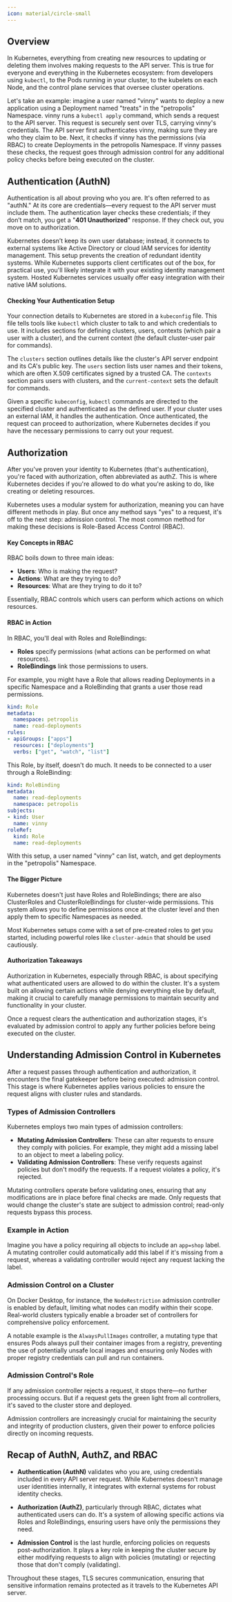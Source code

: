 ```yaml
---
icon: material/circle-small
---
```


## Overview
In Kubernetes, everything from creating new resources to updating or deleting them involves making requests to the API server. This is true for everyone and everything in the Kubernetes ecosystem: from developers using `kubectl`, to the Pods running in your cluster, to the kubelets on each Node, and the control plane services that oversee cluster operations.  

Let's take an example: imagine a user named "vinny" wants to deploy a new application using a Deployment named "treats" in the "petropolis" Namespace. vinny runs a `kubectl apply` command, which sends a request to the API server. This request is securely sent over TLS, carrying vinny's credentials. The API server first authenticates vinny, making sure they are who they claim to be. Next, it checks if vinny has the permissions (via RBAC) to create Deployments in the petropolis Namespace. If vinny passes these checks, the request goes through admission control for any additional policy checks before being executed on the cluster.

## Authentication (AuthN)
Authentication is all about proving who you are. It's often referred to as "authN." At its core are credentials—every request to the API server must include them. The authentication layer checks these credentials; if they don’t match, you get a "**401 Unauthorized**" response. If they check out, you move on to authorization.  

Kubernetes doesn’t keep its own user database; instead, it connects to external systems like Active Directory or cloud IAM services for identity management. This setup prevents the creation of redundant identity systems. While Kubernetes supports client certificates out of the box, for practical use, you'll likely integrate it with your existing identity management system. Hosted Kubernetes services usually offer easy integration with their native IAM solutions.  

#### Checking Your Authentication Setup
Your connection details to Kubernetes are stored in a `kubeconfig` file. This file tells tools like `kubectl` which cluster to talk to and which credentials to use. It includes sections for defining clusters, users, contexts (which pair a user with a cluster), and the current context (the default cluster-user pair for commands).  

The `clusters` section outlines details like the cluster's API server endpoint and its CA's public key. The `users` section lists user names and their tokens, which are often X.509 certificates signed by a trusted CA. The `contexts` section pairs users with clusters, and the `current-context` sets the default for commands.  

Given a specific `kubeconfig`, `kubectl` commands are directed to the specified cluster and authenticated as the defined user. If your cluster uses an external IAM, it handles the authentication. Once authenticated, the request can proceed to authorization, where Kubernetes decides if you have the necessary permissions to carry out your request.  

## Authorization
After you've proven your identity to Kubernetes (that's authentication), you're faced with authorization, often abbreviated as authZ. This is where Kubernetes decides if you're allowed to do what you're asking to do, like creating or deleting resources.

Kubernetes uses a modular system for authorization, meaning you can have different methods in play. But once any method says "yes" to a request, it's off to the next step: admission control. The most common method for making these decisions is Role-Based Access Control (RBAC).

#### Key Concepts in RBAC
RBAC boils down to three main ideas:

- **Users**: Who is making the request?
- **Actions**: What are they trying to do?
- **Resources**: What are they trying to do it to?

Essentially, RBAC controls which users can perform which actions on which resources.

#### RBAC in Action
In RBAC, you'll deal with Roles and RoleBindings:

- **Roles** specify permissions (what actions can be performed on what resources).
- **RoleBindings** link those permissions to users.

For example, you might have a Role that allows reading Deployments in a specific Namespace and a RoleBinding that grants a user those read permissions.

```yaml
kind: Role
metadata:
  namespace: petropolis
  name: read-deployments
rules:
- apiGroups: ["apps"]
  resources: ["deployments"]
  verbs: ["get", "watch", "list"]
```

This Role, by itself, doesn't do much. It needs to be connected to a user through a RoleBinding:

```yaml
kind: RoleBinding
metadata:
  name: read-deployments
  namespace: petropolis
subjects:
- kind: User
  name: vinny
roleRef:
  kind: Role
  name: read-deployments
```

With this setup, a user named "vinny" can list, watch, and get deployments in the "petropolis" Namespace.

#### The Bigger Picture
Kubernetes doesn't just have Roles and RoleBindings; there are also ClusterRoles and ClusterRoleBindings for cluster-wide permissions. This system allows you to define permissions once at the cluster level and then apply them to specific Namespaces as needed.

Most Kubernetes setups come with a set of pre-created roles to get you started, including powerful roles like `cluster-admin` that should be used cautiously.

#### Authorization Takeaways
Authorization in Kubernetes, especially through RBAC, is about specifying what authenticated users are allowed to do within the cluster. It's a system built on allowing certain actions while denying everything else by default, making it crucial to carefully manage permissions to maintain security and functionality in your cluster.

Once a request clears the authentication and authorization stages, it's evaluated by admission control to apply any further policies before being executed on the cluster.

## Understanding Admission Control in Kubernetes
After a request passes through authentication and authorization, it encounters the final gatekeeper before being executed: admission control. This stage is where Kubernetes applies various policies to ensure the request aligns with cluster rules and standards.

### Types of Admission Controllers
Kubernetes employs two main types of admission controllers:

- **Mutating Admission Controllers**: These can alter requests to ensure they comply with policies. For example, they might add a missing label to an object to meet a labeling policy.
- **Validating Admission Controllers**: These verify requests against policies but don't modify the requests. If a request violates a policy, it's rejected.

Mutating controllers operate before validating ones, ensuring that any modifications are in place before final checks are made. Only requests that would change the cluster's state are subject to admission control; read-only requests bypass this process.

### Example in Action
Imagine you have a policy requiring all objects to include an `app=shop` label. A mutating controller could automatically add this label if it's missing from a request, whereas a validating controller would reject any request lacking the label.

### Admission Control on a Cluster
On Docker Desktop, for instance, the `NodeRestriction` admission controller is enabled by default, limiting what nodes can modify within their scope. Real-world clusters typically enable a broader set of controllers for comprehensive policy enforcement.

A notable example is the `AlwaysPullImages` controller, a mutating type that ensures Pods always pull their container images from a registry, preventing the use of potentially unsafe local images and ensuring only Nodes with proper registry credentials can pull and run containers.

### Admission Control's Role
If any admission controller rejects a request, it stops there—no further processing occurs. But if a request gets the green light from all controllers, it's saved to the cluster store and deployed.

Admission controllers are increasingly crucial for maintaining the security and integrity of production clusters, given their power to enforce policies directly on incoming requests.

## Recap of AuthN, AuthZ, and RBAC
- **Authentication (AuthN)** validates who you are, using credentials included in every API server request. While Kubernetes doesn't manage user identities internally, it integrates with external systems for robust identity checks.
  
- **Authorization (AuthZ)**, particularly through RBAC, dictates what authenticated users can do. It's a system of allowing specific actions via Roles and RoleBindings, ensuring users have only the permissions they need.

- **Admission Control** is the last hurdle, enforcing policies on requests post-authorization. It plays a key role in keeping the cluster secure by either modifying requests to align with policies (mutating) or rejecting those that don't comply (validating).

Throughout these stages, TLS secures communication, ensuring that sensitive information remains protected as it travels to the Kubernetes API server.
